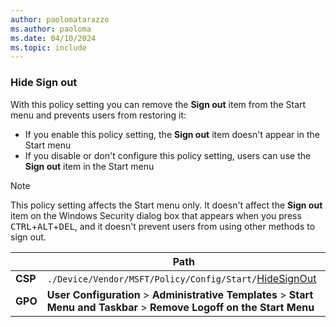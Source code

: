 ```yaml
---
author: paolomatarazzo
ms.author: paoloma
ms.date: 04/10/2024
ms.topic: include
---
```


### Hide Sign out

With this policy setting you can remove the **Sign out** item from the Start menu and prevents users from restoring it:

- If you enable this policy setting, the **Sign out** item doesn't appear in the Start menu
- If you disable or don't configure this policy setting, users can use the **Sign out** item in the Start menu

> [!NOTE]
>
> This policy setting affects the Start menu only. It doesn't affect the **Sign out** item on the Windows Security dialog box that appears when you press <kbd>CTRL</kbd>+<kbd>ALT</kbd>+<kbd>DEL</kbd>, and it doesn't prevent users from using other methods to sign out.

|  | Path |
|--|--|
| **CSP** | `./Device/Vendor/MSFT/Policy/Config/Start/`[HideSignOut](/windows/client-management/mdm/policy-csp-start#hidesignout) |
| **GPO** | **User Configuration** > **Administrative Templates** > **Start Menu and Taskbar** > **Remove Logoff on the Start Menu** |
